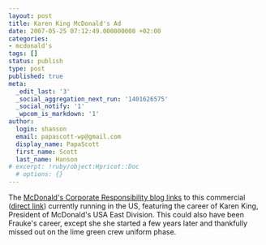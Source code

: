 ```yaml
---
layout: post
title: Karen King McDonald's Ad
date: 2007-05-25 07:12:49.000000000 +02:00
categories:
- mcdonald's
tags: []
status: publish
type: post
published: true
meta:
  _edit_last: '3'
  _social_aggregation_next_run: '1401626575'
  _social_notify: '1'
  _wpcom_is_markdown: '1'
author:
  login: shanson
  email: papascott-wp@gmail.com
  display_name: PapaScott
  first_name: Scott
  last_name: Hanson
# excerpt: !ruby/object:Hpricot::Doc
  # options: {}
---
```

<p>The <a href="http://csr.blogs.mcdonalds.com/default.asp?item=259137">McDonald's Corporate Responsibility blog links</a> to this commercial (<a href="http://www.youtube.com/watch?v=aKdsScAEgmE">direct link</a>) currently running in the US, featuring the career of Karen King, President of McDonald's USA East Division. This could also have been Frauke's career, except she she started a few years later and thankfully missed out on the lime green crew uniform phase.</p>
<p><object width="425" height="350"><param name="movie" value="http://www.youtube.com/v/aKdsScAEgmE" /><param name="wmode" value="transparent" /><embed src="http://www.youtube.com/v/aKdsScAEgmE" type="application/x-shockwave-flash" wmode="transparent" width="425" height="350"></embed></object></p>

